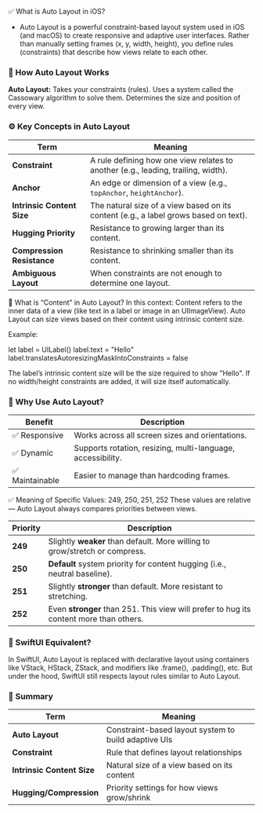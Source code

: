 ✅ What is Auto Layout in iOS?
- Auto Layout is a powerful constraint-based layout system used in iOS (and macOS) to create responsive and adaptive user interfaces.
Rather than manually setting frames (x, y, width, height), you define rules (constraints) that describe how views relate to each other.

### 🔧 How Auto Layout Works
**Auto Layout:**
Takes your constraints (rules).
Uses a system called the Cassowary algorithm to solve them.
Determines the size and position of every view.

### ⚙️ Key Concepts in Auto Layout

| Term                       | Meaning                                                                              |
| -------------------------- | ------------------------------------------------------------------------------------ |
| **Constraint**             | A rule defining how one view relates to another (e.g., leading, trailing, width).    |
| **Anchor**                 | An edge or dimension of a view (e.g., `topAnchor`, `heightAnchor`).                  |
| **Intrinsic Content Size** | The natural size of a view based on its content (e.g., a label grows based on text). |
| **Hugging Priority**       | Resistance to growing larger than its content.                                       |
| **Compression Resistance** | Resistance to shrinking smaller than its content.                                    |
| **Ambiguous Layout**       | When constraints are not enough to determine one layout.                             |

🧠 What is “Content” in Auto Layout?
In this context:
Content refers to the inner data of a view (like text in a label or image in an UIImageView).
Auto Layout can size views based on their content using intrinsic content size.

Example:

let label = UILabel()
label.text = "Hello"
label.translatesAutoresizingMaskIntoConstraints = false

The label’s intrinsic content size will be the size required to show "Hello".
If no width/height constraints are added, it will size itself automatically.

### 🧭 Why Use Auto Layout?

| Benefit        | Description                                                 |
| -------------- | ----------------------------------------------------------- |
| ✅ Responsive   | Works across all screen sizes and orientations.             |
| ✅ Dynamic      | Supports rotation, resizing, multi-language, accessibility. |
| ✅ Maintainable | Easier to manage than hardcoding frames.                    |

✅ Meaning of Specific Values: 249, 250, 251, 252
These values are relative — Auto Layout always compares priorities between views.

| Priority | Description                                                                            |
| -------- | -------------------------------------------------------------------------------------- |
| **249**  | Slightly **weaker** than default. More willing to grow/stretch or compress.            |
| **250**  | **Default** system priority for content hugging (i.e., neutral baseline).              |
| **251**  | Slightly **stronger** than default. More resistant to stretching.                      |
| **252**  | Even **stronger** than 251. This view will prefer to hug its content more than others. |


### 🧰 SwiftUI Equivalent?
In SwiftUI, Auto Layout is replaced with declarative layout using containers like VStack, HStack, ZStack, and modifiers like .frame(), .padding(), etc. But under the hood, SwiftUI still respects layout rules similar to Auto Layout.

### 📌 Summary
| Term                       | Meaning                                              |
| -------------------------- | ---------------------------------------------------- |
| **Auto Layout**            | Constraint-based layout system to build adaptive UIs |
| **Constraint**             | Rule that defines layout relationships               |
| **Intrinsic Content Size** | Natural size of a view based on its content          |
| **Hugging/Compression**    | Priority settings for how views grow/shrink          |



